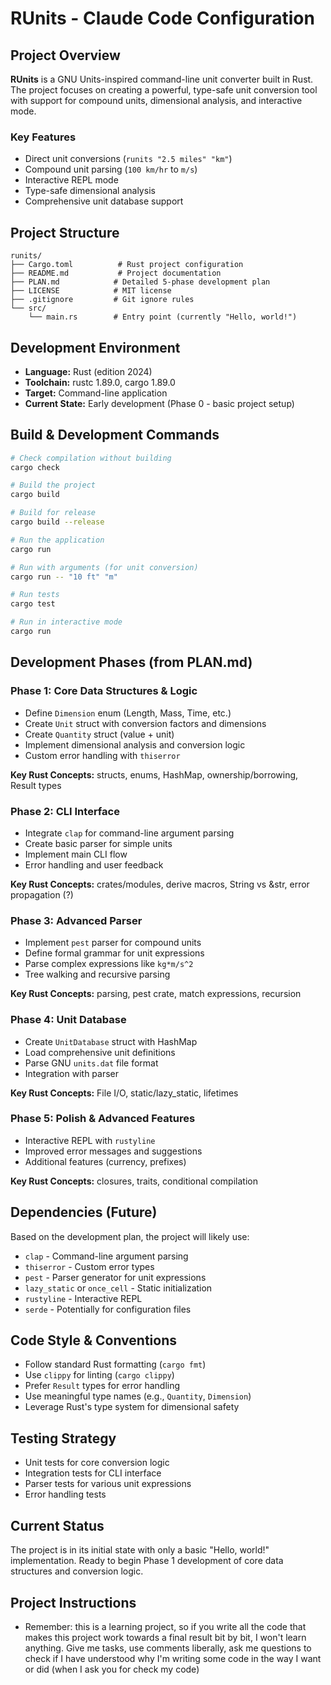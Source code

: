 # RUnits - Claude Code Configuration

## Project Overview
**RUnits** is a GNU Units-inspired command-line unit converter built in Rust. The project focuses on creating a powerful, type-safe unit conversion tool with support for compound units, dimensional analysis, and interactive mode.

### Key Features
- Direct unit conversions (`runits "2.5 miles" "km"`)
- Compound unit parsing (`100 km/hr` to `m/s`)
- Interactive REPL mode
- Type-safe dimensional analysis
- Comprehensive unit database support

## Project Structure
```
runits/
├── Cargo.toml          # Rust project configuration
├── README.md           # Project documentation
├── PLAN.md            # Detailed 5-phase development plan
├── LICENSE            # MIT license
├── .gitignore         # Git ignore rules
└── src/
    └── main.rs        # Entry point (currently "Hello, world!")
```

## Development Environment
- **Language:** Rust (edition 2024)
- **Toolchain:** rustc 1.89.0, cargo 1.89.0
- **Target:** Command-line application
- **Current State:** Early development (Phase 0 - basic project setup)

## Build & Development Commands
```bash
# Check compilation without building
cargo check

# Build the project
cargo build

# Build for release
cargo build --release

# Run the application
cargo run

# Run with arguments (for unit conversion)
cargo run -- "10 ft" "m"

# Run tests
cargo test

# Run in interactive mode
cargo run
```

## Development Phases (from PLAN.md)

### Phase 1: Core Data Structures & Logic
- Define `Dimension` enum (Length, Mass, Time, etc.)
- Create `Unit` struct with conversion factors and dimensions
- Create `Quantity` struct (value + unit)
- Implement dimensional analysis and conversion logic
- Custom error handling with `thiserror`

**Key Rust Concepts:** structs, enums, HashMap, ownership/borrowing, Result types

### Phase 2: CLI Interface
- Integrate `clap` for command-line argument parsing
- Create basic parser for simple units
- Implement main CLI flow
- Error handling and user feedback

**Key Rust Concepts:** crates/modules, derive macros, String vs &str, error propagation (?)

### Phase 3: Advanced Parser
- Implement `pest` parser for compound units
- Define formal grammar for unit expressions
- Parse complex expressions like `kg*m/s^2`
- Tree walking and recursive parsing

**Key Rust Concepts:** parsing, pest crate, match expressions, recursion

### Phase 4: Unit Database
- Create `UnitDatabase` struct with HashMap
- Load comprehensive unit definitions
- Parse GNU `units.dat` file format
- Integration with parser

**Key Rust Concepts:** File I/O, static/lazy_static, lifetimes

### Phase 5: Polish & Advanced Features
- Interactive REPL with `rustyline`
- Improved error messages and suggestions
- Additional features (currency, prefixes)

**Key Rust Concepts:** closures, traits, conditional compilation

## Dependencies (Future)
Based on the development plan, the project will likely use:
- `clap` - Command-line argument parsing
- `thiserror` - Custom error types
- `pest` - Parser generator for unit expressions
- `lazy_static` or `once_cell` - Static initialization
- `rustyline` - Interactive REPL
- `serde` - Potentially for configuration files

## Code Style & Conventions
- Follow standard Rust formatting (`cargo fmt`)
- Use `clippy` for linting (`cargo clippy`)
- Prefer `Result` types for error handling
- Use meaningful type names (e.g., `Quantity`, `Dimension`)
- Leverage Rust's type system for dimensional safety

## Testing Strategy
- Unit tests for core conversion logic
- Integration tests for CLI interface
- Parser tests for various unit expressions
- Error handling tests

## Current Status
The project is in its initial state with only a basic "Hello, world!" implementation. Ready to begin Phase 1 development of core data structures and conversion logic.

## Project Instructions
- Remember: this is a learning project, so if you write all the code that makes this project work towards a final result bit by bit, I won't learn anything. Give me tasks, use comments liberally, ask me questions to check if I have understood why I'm writing some code in the way I want or did (when I ask you for check my code)